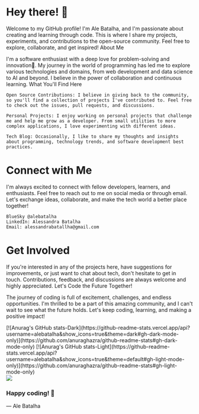 
# **Hey there! 👋** 

Welcome to my GitHub profile! I'm Ale Batalha, and I'm passionate about creating and learning through code. This is where I share my projects, experiments, and contributions to the open-source community. Feel free to explore, collaborate, and get inspired!
About Me

I'm a software enthusiast with a deep love for problem-solving and innovation🌱. My journey in the world of programming has led me to explore various technologies and domains, from web development and data science to AI and beyond. I believe in the power of collaboration and continuous learning.
What You'll Find Here

    Open Source Contributions: I believe in giving back to the community, so you'll find a collection of projects I've contributed to. Feel free to check out the issues, pull requests, and discussions.

    Personal Projects: I enjoy working on personal projects that challenge me and help me grow as a developer. From small utilities to more complex applications, I love experimenting with different ideas.

    Tech Blog: Occasionally, I like to share my thoughts and insights about programming, technology trends, and software development best practices. 
    
# **Connect with Me**

I'm always excited to connect with fellow developers, learners, and enthusiasts. Feel free to reach out to me on social media or through email. Let's exchange ideas, collaborate, and make the tech world a better place together!

    BlueSky @alebatalha
    LinkedIn: Alessandra Batalha
    Email: alessandrabatallha@gmail.com 

# **Get Involved**

If you're interested in any of the projects here, have suggestions for improvements, or just want to chat about tech, don't hesitate to get in touch. Contributions, feedback, and discussions are always welcome and highly appreciated.
Let's Code the Future Together!

The journey of coding is full of excitement, challenges, and endless opportunities. I'm thrilled to be a part of this amazing community, and I can't wait to see what the future holds. Let's keep coding, learning, and making a positive impact!
<div>
    <a href-"https://beacons.ia/alebatalha">
   [![Anurag's GitHub stats-Dark](https://github-readme-stats.vercel.app/api?username=alebatalha&show_icons=true&theme=dark#gh-dark-mode-only)](https://github.com/anuraghazra/github-readme-stats#gh-dark-mode-only)
[![Anurag's GitHub stats-Light](https://github-readme-stats.vercel.app/api?username=alebatalha&show_icons=true&theme=default#gh-light-mode-only)](https://github.com/anuraghazra/github-readme-stats#gh-light-mode-only)
</div>
<picture>
  <source
    srcset="https://github-readme-stats.vercel.app/api?username=anuraghazra&show_icons=true&theme=dark"
    media="(prefers-color-scheme: dark)"
  />
  <source
    srcset="https://github-readme-stats.vercel.app/api?username=anuraghazra&show_icons=true"
    media="(prefers-color-scheme: light), (prefers-color-scheme: no-preference)"
  />
  <img src="https://github-readme-stats.vercel.app/api?username=anuraghazra&show_icons=true" />
</picture>

### **Happy coding! 🚀**

— Ale Batalha
<!--
**alebatalha/alebatalha** is a ✨ _special_ ✨ repository because its `README.md` (this file) appears on your GitHub profile.

Here are some ideas to get you started:

- 🔭 I’m currently working on ...
- 🌱 I’m currently learning ...
- 👯 I’m looking to collaborate on ...
- 🤔 I’m looking for help with ...
- 💬 Ask me about ...
- 📫 How to reach me: ...
- 😄 Pronouns: ...
- ⚡ Fun fact: ...
-->
